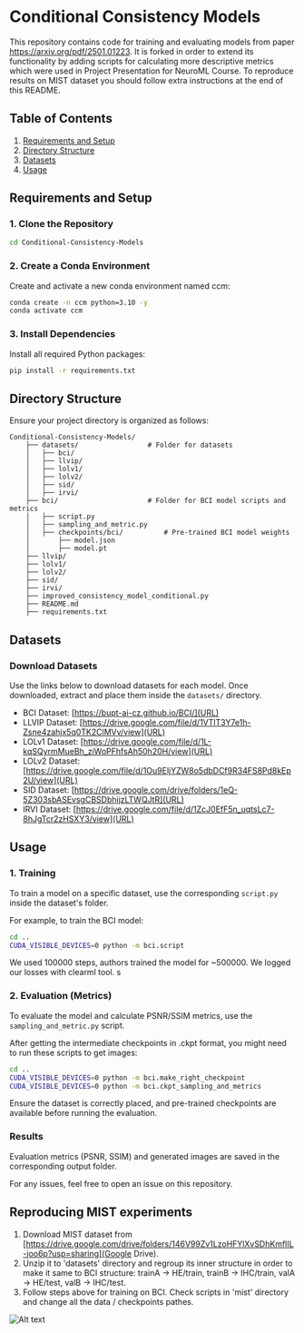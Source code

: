 # Conditional Consistency Models


This repository contains code for training and evaluating models from paper https://arxiv.org/pdf/2501.01223. It is forked in order to extend its functionality by adding scripts for calculating more descriptive metrics which were used in Project Presentation for NeuroML Course.
To reproduce results on MIST dataset you should follow extra instructions at the end of this README.

## Table of Contents

1. [Requirements and Setup](#requirements-and-setup)
2. [Directory Structure](#directory-structure)
3. [Datasets](#datasets)
4. [Usage](#usage)


## Requirements and Setup

### 1. Clone the Repository
```bash
cd Conditional-Consistency-Models
```

### 2. Create a Conda Environment
Create and activate a new conda environment named ccm:
```bash
conda create -n ccm python=3.10 -y
conda activate ccm
```

### 3. Install Dependencies
Install all required Python packages:
```bash
pip install -r requirements.txt
```

## Directory Structure

Ensure your project directory is organized as follows:

```
Conditional-Consistency-Models/
    ├── datasets/                 # Folder for datasets
    │   ├── bci/
    │   ├── llvip/
    │   ├── lolv1/
    │   ├── lolv2/
    │   ├── sid/
    │   ├── irvi/
    ├── bci/                      # Folder for BCI model scripts and metrics
    │   ├── script.py
    │   ├── sampling_and_metric.py
    │   ├── checkpoints/bci/          # Pre-trained BCI model weights
    │       ├── model.json
    │       ├── model.pt
    ├── llvip/                   
    ├── lolv1/
    ├── lolv2/
    ├── sid/
    ├── irvi/
    ├── improved_consistency_model_conditional.py
    ├── README.md
    ├── requirements.txt
```

## Datasets

### Download Datasets

Use the links below to download datasets for each model. Once downloaded, extract and place them inside the `datasets/` directory.

- BCI Dataset: [https://bupt-ai-cz.github.io/BCI/](URL)
- LLVIP Dataset: [https://drive.google.com/file/d/1VTlT3Y7e1h-Zsne4zahjx5q0TK2ClMVv/view](URL)
- LOLv1 Dataset: [https://drive.google.com/file/d/1L-kqSQyrmMueBh_ziWoPFhfsAh50h20H/view](URL)
- LOLv2 Dataset: [https://drive.google.com/file/d/1Ou9EljYZW8o5dbDCf9R34FS8Pd8kEp2U/view](URL)
- SID Dataset: [https://drive.google.com/drive/folders/1eQ-5Z303sbASEvsgCBSDbhijzLTWQJtR](URL)
- IRVI Dataset: [https://drive.google.com/file/d/1ZcJ0EfF5n_uqtsLc7-8hJgTcr2zHSXY3/view](URL)

## Usage

### 1. Training

To train a model on a specific dataset, use the corresponding `script.py` inside the dataset's folder.

For example, to train the BCI model:
```bash
cd ..
CUDA_VISIBLE_DEVICES=0 python -m bci.script
```

We used 100000 steps, authors trained the model for ~500000. We logged our losses with clearml tool. s

### 2. Evaluation (Metrics)

To evaluate the model and calculate PSNR/SSIM metrics, use the `sampling_and_metric.py` script.

After getting the intermediate checkpoints in .ckpt format, you might need to run these scripts to get images:
```bash
cd ..
CUDA_VISIBLE_DEVICES=0 python -m bci.make_right_checkpoint
CUDA_VISIBLE_DEVICES=0 python -m bci.ckpt_sampling_and_metrics
```

Ensure the dataset is correctly placed, and pre-trained checkpoints are available before running the evaluation.

### Results

Evaluation metrics (PSNR, SSIM) and generated images are saved in the corresponding output folder.

For any issues, feel free to open an issue on this repository.

## Reproducing MIST experiments

1. Download MIST dataset from [https://drive.google.com/drive/folders/146V99Zv1LzoHFYlXvSDhKmflIL-joo6p?usp=sharing](Google Drive).
2. Unzip it to 'datasets' directory and regroup its inner structure in order to make it same to BCI structure: trainA -> HE/train, trainB -> IHC/train, valA -> HE/test, valB -> IHC/test.
3. Follow steps above for training on BCI. Check scripts in 'mist' directory and change all the data / checkpoints pathes.

![Alt text](animation.gif)